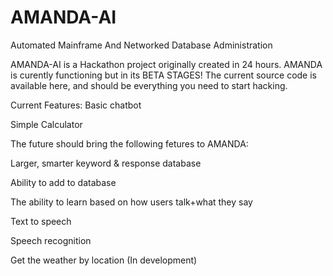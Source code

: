 # AMANDA-AI
Automated Mainframe And Networked Database Administration

AMANDA-AI is a Hackathon project originally created in 24 hours.
AMANDA is curently functioning but in its BETA STAGES!
The current source code is available here, and should be everything you need to start hacking.

Current Features:
Basic chatbot

Simple Calculator



The future should bring the following fetures to AMANDA:

Larger, smarter keyword & response database

Ability to add to database

The ability to learn based on how users talk+what they say

Text to speech

Speech recognition

Get the weather by location (In development)


